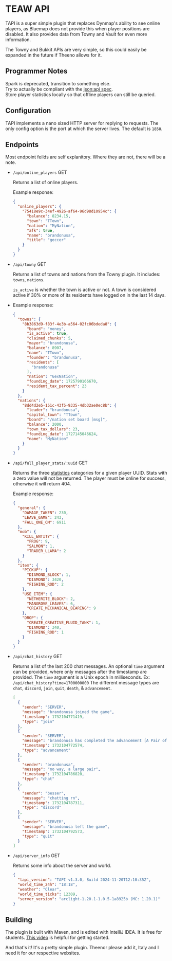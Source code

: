 # TEAW API
TAPI is a super simple plugin that replaces Dynmap's ability to see online players, as Bluemap does not provide this
when player positions are disabled. It also provides data from Towny and Vault for even more information.

The Towny and Bukkit APIs are very simple, so this could easily be expanded in the future if Theeno allows for it.

## Programmer Notes
Spark is deprecated, transition to something else. <br>
Try to actually be compliant with the [json:api spec](https://jsonapi.org/). <br>
Store player statistics locally so that offline players can still be queried.

## Configuration
TAPI implements a nano sized HTTP server for replying to requests. The only config option is the port at which
the server lives. The default is `1850`.

## Endpoints
  Most endpoint feilds are self explanitory. Where they are not, there will be a note.


- `/api/online_players` GET

  Returns a list of online players.

  Example response:
  ```json
  {
    "online_players": {
      "75418e9c-34ef-4926-af64-96d98d10954c": {
        "balance": 8234.15,
        "town": "TTown",
        "nation": "MyNation",
        "afk": true,
        "name": "brandonusa",
        "title": "geccer"
      }
    }
  }
  ```
  
- `/api/towny` GET

  Returns a list of towns and nations from the Towny plugin. It includes: `towns`, `nations`.

  `is_active` is whether the town is active or not. A town is considered active if 30% or more of its residents
  have logged on in the last 14 days.
- 
  Example response:
  ```json
  {
    "towns": {
      "8b3863d9-f83f-4e3b-a564-02fc06bdeda8": {
        "board": "money",
        "is_active": true,
        "claimed_chunks": 5,
        "mayor": "brandonusa",
        "balance": 8907,
        "name": "TTown",
        "founder": "brandonusa",
        "residents": [
          "brandonusa"
        ],
        "nation": "GexNation",
        "founding_date": 1725790166670,
        "resident_tax_percent": 23
      }
    },
    "nations": {
      "8dd4d2e5-151c-43f5-9335-4db32ae0ec8b": {
        "leader": "brandonusa",
        "capitol_town": "TTown",
        "board": "/nation set board [msg]",
        "balance": 2000,
        "town_tax_dollars": 23,
        "founding_date": 1727145046624,
        "name": "MyNation"
      }
    }
  }
  ```

- `/api/full_player_stats/:uuid` GET

  Returns the three [statistics](https://minecraft.wiki/w/Statistics) categories for a given player UUID. Stats with 
  a zero value will not be returned. The player must be online for success, otherwise it will return 404.

  Example response:
  ```json
  {
    "general": {
      "DAMAGE_TAKEN": 230,
      "LEAVE_GAME": 243,
      "FALL_ONE_CM": 6911
    },
    "mob": {
      "KILL_ENTITY": {
        "FROG": 9,
        "SALMON": 1,
        "TRADER_LLAMA": 2
      }
    },
    "item": {
      "PICKUP": {
        "DIAMOND_BLOCK": 1,
        "DIAMOND": 3420,
        "FISHING_ROD": 2
      },
      "USE_ITEM": {
        "NETHERITE_BLOCK": 2,
        "MANGROVE_LEAVES": 6,
        "CREATE_MECHANICAL_BEARING": 9
      },
      "DROP": {
        "CREATE_CREATIVE_FLUID_TANK": 1,
        "DIAMOND": 340,
        "FISHING_ROD": 1
      }
    }
  }
  ```
  
- `/api/chat_history` GET

  Returns a list of the last 200 chat messages. An optional `time` argument can be provided, where only messages after
  the timestamp are provided. The `time` argument is a Unix epoch in milliseconds.
  Ex: `/api/chat_history?time=1700000000`
  The different message types are `chat`, `discord`, `join`, `quit`, `death`, & `advancement`.
  ```json
  [
    {
      "sender": "SERVER",
      "message": "brandonusa joined the game",
      "timestamp": 1732104771419,
      "type": "join"
    },
    {
      "sender": "SERVER",
      "message": "brandonusa has completed the advancement [A Pair of Giants]",
      "timestamp": 1732104772574,
      "type": "advancement"
    },
    {
      "sender": "brandonusa",
      "message": "no way, a large pair",
      "timestamp": 1732104786820,
      "type": "chat"
    },
    {
      "sender": "besser",
      "message": "chatting rn",
      "timestamp": 1732104787311,
      "type": "discord"
    },
    {
      "sender": "SERVER",
      "message": "brandonusa left the game",
      "timestamp": 1732104792573,
      "type": "quit"
    }
  ]
  ```

- `/api/server_info` GET
  
  Returns some info about the server and world.
  ```json
  {
    "tapi_version": "TAPI v1.3.0, Build 2024-11-20T12:10:35Z",
    "world_time_24h": "18:18",
    "weather": "Clear",
    "world_time_ticks": 12309,
    "server_version": "arclight-1.20.1-1.0.5-1a8925b (MC: 1.20.1)"
  }
  
  ```

## Building
The plugin is built with Maven, and is edited with IntelliJ IDEA. It is free for students.
[This video](https://www.youtube.com/watch?v=s1xg9eJeP3E) is helpful for getting started.

And that's it! It's a pretty simple plugin. Theenor please add it, Italy and I need it for our respective websites.
